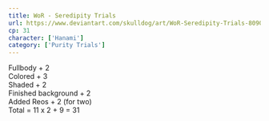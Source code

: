 ```yaml
---
title: WoR - Seredipity Trials
url: https://www.deviantart.com/skulldog/art/WoR-Seredipity-Trials-809099785
cp: 31
character: ['Hanami']
category: ['Purity Trials']
---
```


Fullbody + 2<br/>
Colored + 3<br/>
Shaded + 2<br/>
Finished background + 2<br/>
Added Reos + 2 (for two)<br/>
Total = 11 x 2 + 9 = 31